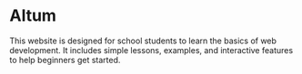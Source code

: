 # Altum
This website is designed for school students to learn the basics of web development.   It includes simple lessons, examples, and interactive features to help beginners get started.
